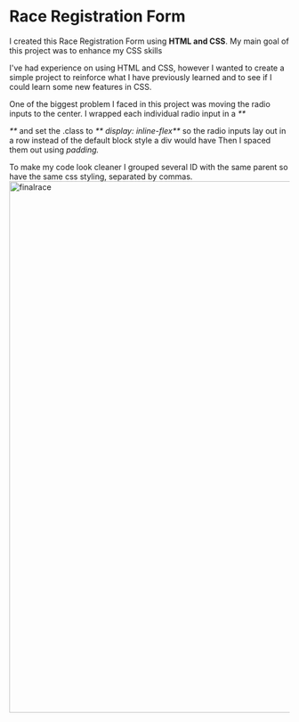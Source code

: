 <h1> <strong>Race Registration Form </strong></h1>
  
  <p> I created this Race Registration Form using <strong>HTML and CSS</strong>. My main goal of this project was to enhance my CSS skills </p>
<p> I've had experience on using HTML and CSS, however I wanted to create a simple project to reinforce what I have previously learned and to see if I could learn some new features in CSS. </p>
  <p> One of the biggest problem I faced in this project was moving the radio inputs to the center. I wrapped each individual radio input in a <em> **<div>** </em> and set the .class to<em> ** display: inline-flex**</em> so the radio inputs lay out in a row instead of the default block style a div would have Then I spaced them out using <em> padding.</em> </p>
  
  <p> To make my code look cleaner I grouped several ID with the same parent so have the same css styling, separated by commas.
  <img width="954" alt="finalrace" src="https://user-images.githubusercontent.com/92884422/143886257-0e72697b-259f-4dc8-8572-aa4e82157be5.png">

    
 
    
    
    
<strong>
    </strong>
   
<em>
  </em>

</p>
